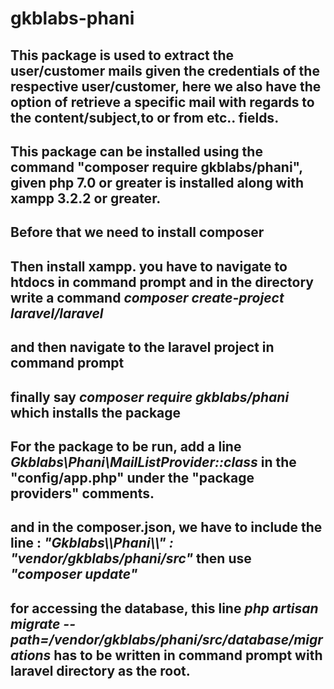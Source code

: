 # gkblabs-phani
<h2>
This package is used to extract the user/customer mails given the credentials of the respective user/customer, here we also have the option of retrieve a specific mail with regards to the content/subject,to or from etc.. fields.
<h2>
This package can be installed using the command "composer require gkblabs/phani", given php 7.0 or greater is installed along with xampp 3.2.2 or greater. 
<h2>
Before that we need to install composer
<h2>
Then install xampp. you have to navigate to htdocs in command prompt and in the directory write a command <B><I>composer create-project laravel/laravel <your_project_name></B></I>
<h2>
and then navigate to the laravel project in command prompt
<h2>
finally say <B><I>composer require gkblabs/phani</B></I> which installs the package
<h2>
For the package to be run, add a line <B><I>Gkblabs\Phani\MailListProvider::class</B></I> in the "config/app.php" under the "package providers" comments.
<h2>
and in the composer.json, we have to include the line : <B><I>"Gkblabs\\Phani\\" : "vendor/gkblabs/phani/src"</B></I>
 then use <B><I>"composer update"</B></I> 
<h2>
for accessing the database, this line <B><I>php artisan migrate --path=/vendor/gkblabs/phani/src/database/migrations</B></I> has to be written in command prompt with laravel directory as the root.</h2> 
